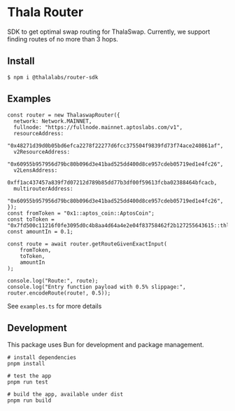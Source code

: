 # Thala Router

SDK to get optimal swap routing for ThalaSwap. Currently, we support finding routes of no more than 3 hops.

## Install

```
$ npm i @thalalabs/router-sdk
```

## Examples

```
const router = new ThalaswapRouter({
  network: Network.MAINNET,
  fullnode: "https://fullnode.mainnet.aptoslabs.com/v1",
  resourceAddress:
    "0x48271d39d0b05bd6efca2278f22277d6fcc375504f9839fd73f74ace240861af",
  v2ResourceAddress:
    "0x60955b957956d79bc80b096d3e41bad525dd400d8ce957cdeb05719ed1e4fc26",
  v2LensAddress:
    0xff1ac437457a839f7d07212d789b85dd77b3df00f59613fcba02388464bfcacb,
  multirouterAddress:
    "0x60955b957956d79bc80b096d3e41bad525dd400d8ce957cdeb05719ed1e4fc26",
});
const fromToken = "0x1::aptos_coin::AptosCoin";
const toToken = "0x7fd500c11216f0fe3095d0c4b8aa4d64a4e2e04f83758462f2b127255643615::thl_coin::THL";
const amountIn = 0.1;

const route = await router.getRouteGivenExactInput(
    fromToken,
    toToken,
    amountIn
);

console.log("Route:", route);
console.log("Entry function payload with 0.5% slippage:", router.encodeRoute(route!, 0.5));
```

See `examples.ts` for more details

## Development

This package uses Bun for development and package management.

```
# install dependencies
pnpm install

# test the app
pnpm run test

# build the app, available under dist
pnpm run build
```
